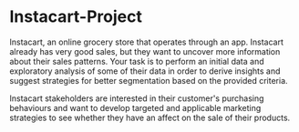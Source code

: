 # Instacart-Project

Instacart, an online grocery store that operates through an app. Instacart already has very good sales, but they want to uncover more information about their sales patterns. Your task is to
perform an initial data and exploratory analysis of some of their data in order to derive insights and suggest strategies for better segmentation based on the provided criteria.

Instacart stakeholders are interested in their customer's purchasing behaviours and want to develop targeted and applicable marketing strategies to see whether they have an affect on the sale of their products.
